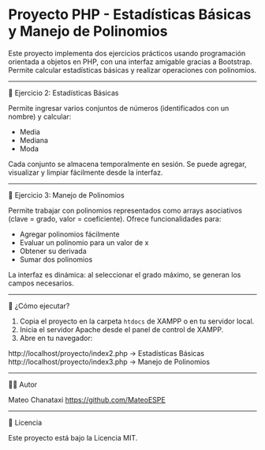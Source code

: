 # Proyecto PHP - Estadísticas Básicas y Manejo de Polinomios

Este proyecto implementa dos ejercicios prácticos usando programación orientada a objetos en PHP, con una interfaz amigable gracias a Bootstrap. Permite calcular estadísticas básicas y realizar operaciones con polinomios.

----------------------------------------
📌 Ejercicio 2: Estadísticas Básicas

Permite ingresar varios conjuntos de números (identificados con un nombre) y calcular:
- Media
- Mediana
- Moda

Cada conjunto se almacena temporalmente en sesión. Se puede agregar, visualizar y limpiar fácilmente desde la interfaz.

----------------------------------------
📌 Ejercicio 3: Manejo de Polinomios

Permite trabajar con polinomios representados como arrays asociativos (clave = grado, valor = coeficiente). Ofrece funcionalidades para:
- Agregar polinomios fácilmente
- Evaluar un polinomio para un valor de x
- Obtener su derivada
- Sumar dos polinomios

La interfaz es dinámica: al seleccionar el grado máximo, se generan los campos necesarios.

----------------------------------------
🚀 ¿Cómo ejecutar?

1. Copia el proyecto en la carpeta `htdocs` de XAMPP o en tu servidor local.
2. Inicia el servidor Apache desde el panel de control de XAMPP.
3. Abre en tu navegador:

http://localhost/proyecto/index2.php  → Estadísticas Básicas  
http://localhost/proyecto/index3.php  → Manejo de Polinomios

----------------------------------------
🧑‍💻 Autor

Mateo Chanataxi
https://github.com/MateoESPE

----------------------------------------
📝 Licencia

Este proyecto está bajo la Licencia MIT.
